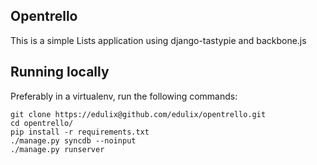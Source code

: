 Opentrello
----------

This is a simple Lists application using django-tastypie and backbone.js


Running locally
---------------

Preferably in a virtualenv, run the following commands:

    git clone https://edulix@github.com/edulix/opentrello.git
    cd opentrello/
    pip install -r requirements.txt
    ./manage.py syncdb --noinput
    ./manage.py runserver
